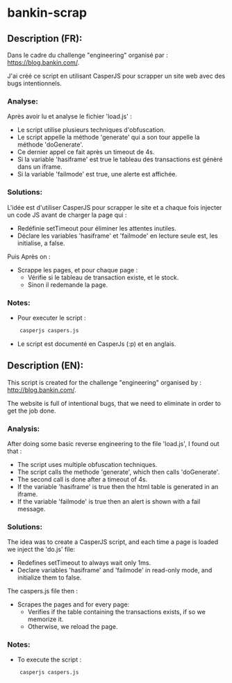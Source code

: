 # bankin-scrap

## Description (FR):

Dans le cadre du challenge "engineering" organisé par : https://blog.bankin.com/.

J'ai créé ce script en utilisant CasperJS pour scrapper un site web avec des bugs intentionnels.


### Analyse:

Après avoir lu et analyse le fichier 'load.js' :
* Le script utilise plusieurs techniques d'obfuscation.
* Le script appelle la méthode 'generate' qui a son tour appelle la méthode 'doGenerate'.
* Ce dernier appel ce fait après un timeout de 4s.
* Si la variable 'hasiframe' est true le tableau des transactions est génèré dans un iframe.
* Si la variable 'failmode' est true, une alerte est affichée.


### Solutions:

L'idée est d'utiliser CasperJS pour scrapper le site et a chaque fois injecter un code JS avant de charger la page qui :

* Redéfinie setTimeout pour éliminer les attentes inutiles.
* Déclare les variables 'hasiframe' et 'failmode' en lecture seule est, les initialise, a false.

Puis Après on :
* Scrappe les pages, et pour chaque page :
	- Vérifie si le tableau de transaction existe, et le stock.
	- Sinon il redemande la page.

### Notes:
* Pour executer le script :
``` bash
	casperjs caspers.js
```
* Le script est documenté en CasperJs (:p) et en anglais.


## Description (EN):

This script is created for the challenge "engineering" organised by : http://blog.bankin.com/.

The website is full of intentional bugs, that we need to eliminate in order to get the job done.


### Analysis:

After doing some basic reverse engineering to the file 'load.js', I found out that :
* The script uses multiple obfuscation techniques.
* The script calls the methode 'generate', which then calls 'doGenerate'.
* The second call is done after a timeout of 4s.
* If the variable 'hasiframe' is true then the html table is generated in an iframe.
* If the variable 'failmode' is true then an alert is shown with a fail message.


### Solutions:

The idea was to create a CasperJS script, and each time a page is loaded we inject the 'do.js' file:
* Redefines setTimeout to always wait only 1ms.
* Declare variables 'hasiframe' and 'failmode' in read-only mode, and initialize them to false.

The caspers.js file then :
* Scrapes the pages and for every page:
	- Verifies if the table containing the transactions exists, if so we memorize it.
	- Otherwise, we reload the page.

### Notes:
* To execute the script :
``` bash
	casperjs caspers.js
```
